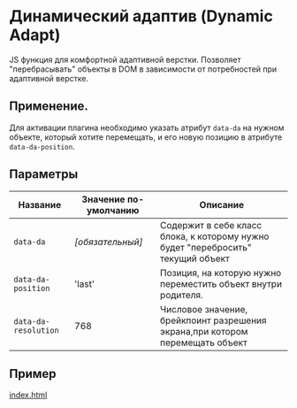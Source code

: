 # Динамический адаптив (Dynamic Adapt)
JS функция для комфортной адаптивной верстки. Позволяет "перебрасывать" объекты в DOM в зависимости от потребностей при адаптивной верстке.

## Применение.
Для активации плагина необходимо указать атрибут `data-da` на нужном объекте, который хотите перемещать, и его новую позицию в атрибуте `data-da-position`.
 
## Параметры 
Название | Значение по-умолчанию | Описание
------------- | ------------- | ------------- 
`data-da` | _\[обязательный\]_ | Содержит в себе класс блока, к которому нужно будет "перебросить" текущий объект
`data-da-position` | 'last' | Позиция, на которую нужно переместить объект внутри родителя.
`data-da-resolution` | 768 | Числовое значение, брейкпоинт разрешения экрана,при котором перемещать объект

## Пример
[index.html](index.html)
